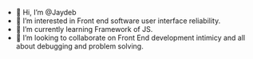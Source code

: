 - 👋 Hi, I’m @Jaydeb
- 👀 I’m interested in Front end software user interface reliability.
- 🌱 I’m currently learning Framework of JS.
- 💞️ I’m looking to collaborate on Front End development intimicy and all about debugging and problem solving.
  

<!---
Jaydeb23/Jaydeb23 is a ✨ special ✨ repository because its `README.md` (this file) appears on your GitHub profile.
You can click the Preview link to take a look at your changes.
--->
